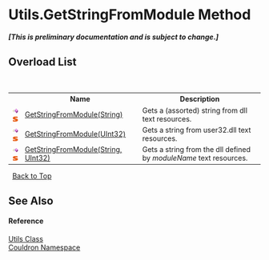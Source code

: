 # Utils.GetStringFromModule Method 
 _**\[This is preliminary documentation and is subject to change.\]**_


## Overload List
&nbsp;<table><tr><th></th><th>Name</th><th>Description</th></tr><tr><td>![Public method](media/pubmethod.gif "Public method")![Static member](media/static.gif "Static member")</td><td><a href="M_Couldron_Utils_GetStringFromModule">GetStringFromModule(String)</a></td><td>
Gets a (assorted) string from dll text resources.</td></tr><tr><td>![Public method](media/pubmethod.gif "Public method")![Static member](media/static.gif "Static member")</td><td><a href="M_Couldron_Utils_GetStringFromModule_2">GetStringFromModule(UInt32)</a></td><td>
Gets a string from user32.dll text resources.</td></tr><tr><td>![Public method](media/pubmethod.gif "Public method")![Static member](media/static.gif "Static member")</td><td><a href="M_Couldron_Utils_GetStringFromModule_1">GetStringFromModule(String, UInt32)</a></td><td>
Gets a string from the dll defined by *moduleName* text resources.</td></tr></table>&nbsp;
<a href="#utils.getstringfrommodule-method">Back to Top</a>

## See Also


#### Reference
<a href="T_Couldron_Utils">Utils Class</a><br /><a href="N_Couldron">Couldron Namespace</a><br />